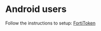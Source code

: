 # Android users

Follow the instructions to setup: [FortiToken](https://github.com/divergence-wiki/ntt/blob/main/android/FortiToken-setup.md)
